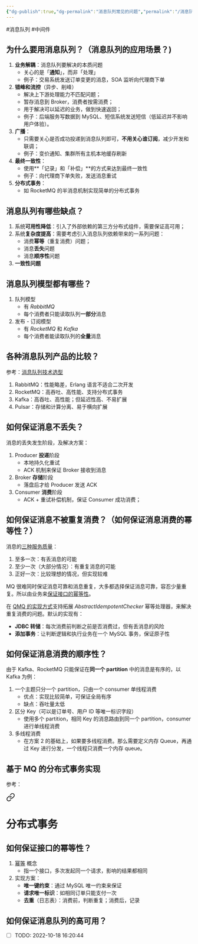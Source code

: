 ```yaml
---
{"dg-publish":true,"dg-permalink":"消息队列常见的问题","permalink":"/消息队列常见的问题/"}
---
```



#消息队列 #中间件 

## 为什么要用消息队列？（消息队列的应用场景？)

1. **业务解耦**：消息队列要解决的本质问题
	- 关心的是「**通知**」，而非「处理」
	- 例子：交易系统发送订单变更的消息，SOA 监听向代理商下单
2. **错峰和流控**（异步、削峰）
	- 解决上下游处理能力不匹配问题；
	- 暂存消息到 Broker，消费者按需消费；
	- 用于解决可以延迟的业务，做到快速返回；
	- 例子：后端服务写数据到 MySQL、短信系统发送短信（低延迟并不影响用户体验）。
3. **广播**：
	- 只需要关心是否成功投递到消息队列即可，**不用关心谁订阅**，减少开发和联调；
	- 例子：变价通知、集群所有主机本地缓存刷新
4. **最终一致性**：
	- 使用**「记录」和「补偿」**的方式来达到最终一致性
	- 例子：向代理商下单失败，发送消息重试
5. **分布式事务**：
	- 如 RocketMQ 的半消息机制实现简单的分布式事务

## 消息队列有哪些缺点？

1. 系统**可用性降低**：引入了外部依赖的第三方分布式组件，需要保证高可用；
2. 系统**复杂度提高**：需要考虑引入消息队列依赖带来的一系列问题：
	- 消费**幂等**（重复消费）问题；
	- 消息**丢失**问题
	- 消息**顺序性**问题
3. **一致性问题**

## 消息队列模型都有哪些？

1. 队列模型
	- 有 *RabbitMQ*
	- 每个消费者只能读取队列**一部分**消息
2. 发布 - 订阅模型
	- 有 *RocketMQ* 和 *Kafka*
	- 每个消费者能读取队列的**全量**消息

## 各种消息队列产品的比较？

参考：[消息队列技术选型](obsidian://open?vault=%E7%AC%94%E8%AE%B0&file=src%2Funarchived%2F%E6%B6%88%E6%81%AF%E9%98%9F%E5%88%97%E6%8A%80%E6%9C%AF%E9%80%89%E5%9E%8B)

1. RabbitMQ：性能略差，Erlang 语言不适合二次开发
2. RocketMQ：高吞吐、高性能、支持分布式事务
3. Kafka：高吞吐、高性能；但延迟性高、不易扩展
4. Pulsar：存储和计算分离、易于横向扩展

## 如何保证消息不丢失？

消息的丢失发生阶段，及解决方案：
1. Producer **投递**阶段
	- 本地持久化重试
	- ACK 机制来保证 Broker 接收到消息
2. Broker **存储**阶段
	- 落盘后才给 Producer 发送 ACK
3. Consumer **消费**阶段
	- ACK + 重试补偿机制，保证 Consumer 成功消费；

## 如何保证消息不被重复消费？（如何保证消息消费的幂等性？）

消息的[三种服务质量](obsidian://open?vault=%E7%AC%94%E8%AE%B0&file=src%2Funarchived%2F%E6%B6%88%E6%81%AF%E9%98%9F%E5%88%97%E7%9A%84%E6%B6%88%E6%81%AF%E9%87%8D%E5%A4%8D)：
1. 至多一次：有丢消息的可能
2. 至少一次（大部分情况）：有重复消息的可能
3. 正好一次：比较理想的情况，但实现较难

MQ 很难同时保证消息可靠和消息重复，大多都选择保证消息可靠，容忍少量重复。所以由业务来[保证接口的幂等性](obsidian://open?vault=%E7%AC%94%E8%AE%B0&file=src%2Fconcept%2F%E5%B9%82%E7%AD%89%E6%80%A7)。

在 [QMQ 的实现方式](https://github.com/qunarcorp/qmq/blob/master/docs/cn/exactlyonce.md)支持拓展 *AbstractIdempotentChecker* 幂等处理器，来解决重复消费的问题。默认的实现有：
- **JDBC 转储**：每次消费前判断之前是否消费过，但有丢消息的风险
- **添加事务**：让判断逻辑和执行业务在一个 MySQL 事务，保证原子性

## 如何保证消息消费的顺序性？

由于 Kafka、RocketMQ 只能保证在**同一个 partition** 中的消息是有序的，以 Kafka 为例：
1. 一个主题只分一个 partition，只由一个 consumer 单线程消费
	- 优点：实现比较简单，可保证全局有序
	- 缺点：吞吐量太低
2. 区分 Key（可以是订单号、用户 ID 等唯一标识字段）
	- 使用多个 partition，相同 Key 的消息路由到同一个 partition，consumer 进行单线程消费
3. 多线程消费
	- 在方案 2 的基础上，如果要多线程消费。那么需要定义内存 Queue，再通过 Key 进行分发，一个线程只消费一个内存 queue。

## 基于 MQ 的分布式事务实现

参考：
<div class="transclusion internal-embed is-loaded"><a class="markdown-embed-link" href="/分布式/#" aria-label="Open link"><svg xmlns="http://www.w3.org/2000/svg" width="24" height="24" viewBox="0 0 24 24" fill="none" stroke="currentColor" stroke-width="2" stroke-linecap="round" stroke-linejoin="round" class="svg-icon lucide-link"><path d="M10 13a5 5 0 0 0 7.54.54l3-3a5 5 0 0 0-7.07-7.07l-1.72 1.71"></path><path d="M14 11a5 5 0 0 0-7.54-.54l-3 3a5 5 0 0 0 7.07 7.07l1.71-1.71"></path></svg></a><div class="markdown-embed">

<div class="markdown-embed-title">

# 分布式事务

</div>


## 如何保证接口的幂等性？

1. [幂等](obsidian://open?vault=%E7%AC%94%E8%AE%B0&file=src%2Fconcept%2F%E5%B9%82%E7%AD%89%E6%80%A7) 概念
	- 指一个接口，多次发起同一个请求，影响的结果都相同
2. 实现方案：
	- **唯一键约束**：通过 MySQL 唯一约束来保证
	- **请求唯一标识**：如相同订单只能支付一次
	- **去重**（日志表）：消费前，判断重复；消费后，记录


</div></div>


## 如何保证消息队列的高可用？

- [ ] TODO: 2022-10-18 16:20:44